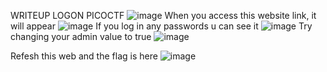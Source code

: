 WRITEUP LOGON PICOCTF
![image](https://github.com/bodoinon/c-i-n-y-m-i/assets/131832562/20c130a7-c5a1-4b18-a174-2f51c1a06c51)
When you access this website link, it will appear
![image](https://github.com/bodoinon/c-i-n-y-m-i/assets/131832562/ff1af072-1ae5-4cf5-a466-c7460960aedf)
If you log in any passwords u can see it
![image](https://github.com/bodoinon/c-i-n-y-m-i/assets/131832562/239b8787-99c8-4850-9159-fd6301e97299)
Try changing your admin value to true
![image](https://github.com/bodoinon/c-i-n-y-m-i/assets/131832562/192c6f3c-b143-42b8-b3b1-22b5a614290e)

Refesh this web and the flag is here
![image](https://github.com/bodoinon/c-i-n-y-m-i/assets/131832562/aed0e996-86a4-45f1-9abf-6dbbaaed6c94)
